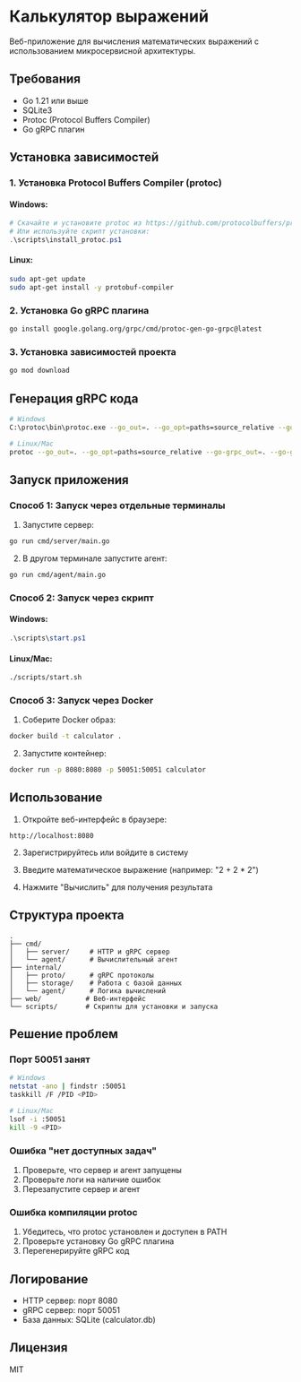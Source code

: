# Калькулятор выражений

Веб-приложение для вычисления математических выражений с использованием микросервисной архитектуры.

## Требования

- Go 1.21 или выше
- SQLite3
- Protoc (Protocol Buffers Compiler)
- Go gRPC плагин

## Установка зависимостей

### 1. Установка Protocol Buffers Compiler (protoc)

#### Windows:
```powershell
# Скачайте и установите protoc из https://github.com/protocolbuffers/protobuf/releases
# Или используйте скрипт установки:
.\scripts\install_protoc.ps1
```

#### Linux:
```bash
sudo apt-get update
sudo apt-get install -y protobuf-compiler
```

### 2. Установка Go gRPC плагина
```bash
go install google.golang.org/grpc/cmd/protoc-gen-go-grpc@latest
```

### 3. Установка зависимостей проекта
```bash
go mod download
```

## Генерация gRPC кода

```bash
# Windows
C:\protoc\bin\protoc.exe --go_out=. --go_opt=paths=source_relative --go-grpc_out=. --go-grpc_opt=paths=source_relative internal/proto/calculator.proto

# Linux/Mac
protoc --go_out=. --go_opt=paths=source_relative --go-grpc_out=. --go-grpc_opt=paths=source_relative internal/proto/calculator.proto
```

## Запуск приложения

### Способ 1: Запуск через отдельные терминалы

1. Запустите сервер:
```bash
go run cmd/server/main.go
```

2. В другом терминале запустите агент:
```bash
go run cmd/agent/main.go
```

### Способ 2: Запуск через скрипт

#### Windows:
```powershell
.\scripts\start.ps1
```

#### Linux/Mac:
```bash
./scripts/start.sh
```

### Способ 3: Запуск через Docker

1. Соберите Docker образ:
```bash
docker build -t calculator .
```

2. Запустите контейнер:
```bash
docker run -p 8080:8080 -p 50051:50051 calculator
```

## Использование

1. Откройте веб-интерфейс в браузере:
```
http://localhost:8080
```

2. Зарегистрируйтесь или войдите в систему

3. Введите математическое выражение (например: "2 + 2 * 2")

4. Нажмите "Вычислить" для получения результата

## Структура проекта

```
.
├── cmd/
│   ├── server/     # HTTP и gRPC сервер
│   └── agent/      # Вычислительный агент
├── internal/
│   ├── proto/      # gRPC протоколы
│   ├── storage/    # Работа с базой данных
│   └── agent/      # Логика вычислений
├── web/           # Веб-интерфейс
└── scripts/       # Скрипты для установки и запуска
```

## Решение проблем

### Порт 50051 занят
```bash
# Windows
netstat -ano | findstr :50051
taskkill /F /PID <PID>

# Linux/Mac
lsof -i :50051
kill -9 <PID>
```

### Ошибка "нет доступных задач"
1. Проверьте, что сервер и агент запущены
2. Проверьте логи на наличие ошибок
3. Перезапустите сервер и агент

### Ошибка компиляции protoc
1. Убедитесь, что protoc установлен и доступен в PATH
2. Проверьте установку Go gRPC плагина
3. Перегенерируйте gRPC код

## Логирование

- HTTP сервер: порт 8080
- gRPC сервер: порт 50051
- База данных: SQLite (calculator.db)

## Лицензия

MIT